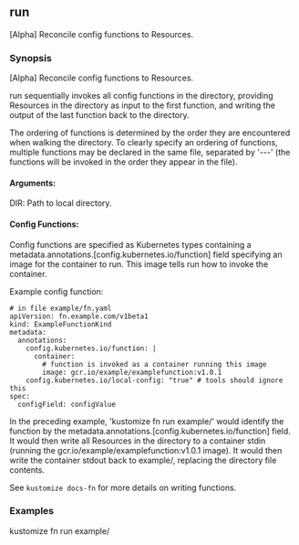 ## run

[Alpha] Reconcile config functions to Resources.

### Synopsis

[Alpha] Reconcile config functions to Resources.

run sequentially invokes all config functions in the directory, providing Resources
in the directory as input to the first function, and writing the output of the last
function back to the directory.

The ordering of functions is determined by the order they are encountered when walking the
directory.  To clearly specify an ordering of functions, multiple functions may be
declared in the same file, separated by '---' (the functions will be invoked in the
order they appear in the file).

#### Arguments:

  DIR:
    Path to local directory.

#### Config Functions:

  Config functions are specified as Kubernetes types containing a metadata.annotations.[config.kubernetes.io/function]
  field specifying an image for the container to run.  This image tells run how to invoke the container.

  Example config function:

	# in file example/fn.yaml
	apiVersion: fn.example.com/v1beta1
	kind: ExampleFunctionKind
	metadata:
	  annotations:
	    config.kubernetes.io/function: |
	      container:
	        # function is invoked as a container running this image
	        image: gcr.io/example/examplefunction:v1.0.1
	    config.kubernetes.io/local-config: "true" # tools should ignore this
	spec:
	  configField: configValue

  In the preceding example, 'kustomize fn run example/' would identify the function by
  the metadata.annotations.[config.kubernetes.io/function] field.  It would then write all Resources in the directory to
  a container stdin (running the gcr.io/example/examplefunction:v1.0.1 image).  It
  would then write the container stdout back to example/, replacing the directory
  file contents.

  See `kustomize docs-fn` for more details on writing functions.

### Examples

kustomize fn run example/
